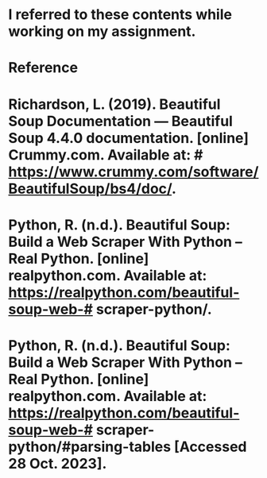 # I referred to these contents while working on my assignment.

# Reference

# Richardson, L. (2019). Beautiful Soup Documentation — Beautiful Soup 4.4.0 documentation. [online] Crummy.com. Available at: # https://www.crummy.com/software/BeautifulSoup/bs4/doc/.

# Python, R. (n.d.). Beautiful Soup: Build a Web Scraper With Python – Real Python. [online] realpython.com. Available at: https://realpython.com/beautiful-soup-web-# scraper-python/.

# Python, R. (n.d.). Beautiful Soup: Build a Web Scraper With Python – Real Python. [online] realpython.com. Available at: https://realpython.com/beautiful-soup-web-# scraper-python/#parsing-tables [Accessed 28 Oct. 2023].
